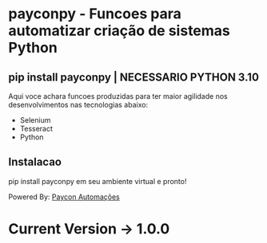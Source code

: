 # payconpy - Funcoes para automatizar criação de sistemas Python

## pip install payconpy | NECESSARIO PYTHON 3.10

Aqui voce achara funcoes produzidas para ter maior agilidade nos desenvolvimentos nas tecnologias abaixo:

* Selenium
* Tesseract
* Python

## Instalacao

pip install payconpy em seu ambiente virtual e pronto!

Powered By: [Paycon Automações](https://github.com/Paycon-Automacoes)

# Current Version -> 1.0.0
